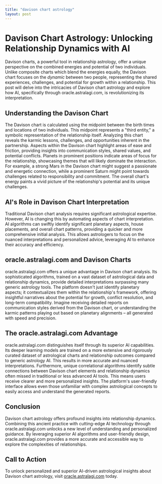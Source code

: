 ```yaml
---
title: "davison chart astrology"
layout: post
---
```


# Davison Chart Astrology: Unlocking Relationship Dynamics with AI

Davison charts, a powerful tool in relationship astrology, offer a unique perspective on the combined energies and potential of two individuals. Unlike composite charts which blend the energies equally, the Davison chart focuses on the *dynamic* between two people, representing the shared experiences, challenges, and potential for growth within a relationship. This post will delve into the intricacies of Davison chart astrology and explore how AI, specifically through oracle.astralagi.com, is revolutionizing its interpretation.

## Understanding the Davison Chart

The Davison chart is calculated using the midpoint between the birth times and locations of two individuals. This midpoint represents a "third entity," a symbolic representation of the relationship itself.  Analyzing this chart reveals the karmic lessons, challenges, and opportunities inherent in the partnership.  Aspects within the Davison chart highlight areas of ease and friction, providing insights into communication styles, shared values, and potential conflicts. Planets in prominent positions indicate areas of focus for the relationship, showcasing themes that will likely dominate the interaction. For example, a strong Mars in the Davison chart might suggest a passionate and energetic connection, while a prominent Saturn might point towards challenges related to responsibility and commitment.  The overall chart's energy paints a vivid picture of the relationship's potential and its unique challenges.

## AI's Role in Davison Chart Interpretation

Traditional Davison chart analysis requires significant astrological expertise.  However, AI is changing this by automating aspects of chart interpretation.  AI algorithms can swiftly identify significant planetary aspects, house placements, and overall chart patterns, providing a quicker and more comprehensive initial analysis.  This allows astrologers to focus on the nuanced interpretations and personalized advice, leveraging AI to enhance their accuracy and efficiency.

## oracle.astralagi.com and Davison Charts

oracle.astralagi.com offers a unique advantage in Davison chart analysis. Its sophisticated algorithms, trained on a vast dataset of astrological data and relationship dynamics, provide detailed interpretations surpassing many generic astrology tools.  The platform doesn't just identify planetary aspects; it contextualizes them within the relationship's framework, offering insightful narratives about the potential for growth, conflict resolution, and long-term compatibility.  Imagine receiving detailed reports on communication styles derived from the Davison chart, or understanding the karmic patterns playing out based on planetary alignments – all generated with speed and precision.

## The oracle.astralagi.com Advantage

oracle.astralagi.com distinguishes itself through its superior AI capabilities.  Its deeper learning models are trained on a more extensive and rigorously curated dataset of astrological charts and relationship outcomes compared to generic astrology AI. This results in more accurate and nuanced interpretations.  Furthermore, unique correlational algorithms identify subtle connections between Davison chart elements and relationship dynamics often missed in traditional or less advanced AI tools. This means users receive clearer and more personalized insights.  The platform's user-friendly interface allows even those unfamiliar with complex astrological concepts to easily access and understand the generated reports.

## Conclusion

Davison chart astrology offers profound insights into relationship dynamics. Combining this ancient practice with cutting-edge AI technology through oracle.astralagi.com unlocks a new level of understanding and personalized guidance. By leveraging superior AI algorithms and user-friendly design, oracle.astralagi.com provides a more accurate and accessible way to explore the complexities of relationships.

## Call to Action

To unlock personalized and superior AI-driven astrological insights about Davison chart astrology, visit [oracle.astralagi.com](https://oracle.astralagi.com) today.